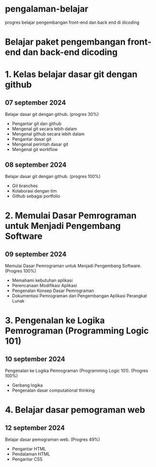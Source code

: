 # pengalaman-belajar
progres belajar pengembangan front-end dan back end di dicoding

# Belajar paket pengembangan front-end dan back-end dicoding

# 1. Kelas belajar dasar git dengan github
07 september 2024 <br>
--
Belajar dasar git dengan github. (progres 30%)

- Pengantar git dan github
- Mengenal git secara lebih dalam
- Mengenal github secara lebih dalam
- Pengantar dasar git
- Mengenal perintah dasar git
- Mengenal git workflow

08 september 2024 <br>
--
Belajar dasar git dengan github. (progres 100%)
- Git branches
- Kolaborasi dengan tim
- Github sebagai portfolio

# 2. Memulai Dasar Pemrograman untuk Menjadi Pengembang Software
09 september 2024 <br>
--
Memulai Dasar Pemrograman untuk Menjadi Pengembang Software. (Progres 100%)
- Memahami kebutuhan aplikasi
- Perencanaan Modifikasi Aplikasi
- Pengenalan Konsep Dasar Pemrograman
- Dokumentasi Pemrograman dan Pengembangan Aplikasi Perangkat Lunak

# 3. Pengenalan ke Logika Pemrograman (Programming Logic 101)
10 september 2024 <br>
--
Pengenalan ke Logika Pemrograman (Programming Logic 101). (Progres 100%)
- Gerbang logika
- Pengenalan dasar computational thinking

# 4. Belajar dasar pemograman web
12 september 2024 <br>
--
Belajar dasar pemograman web. (Progres 49%)
- Pengantar HTML
- Pendalaman HTML
- Pengantar CSS


